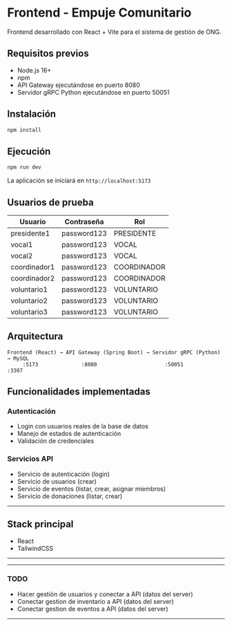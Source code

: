 # Frontend - Empuje Comunitario

Frontend desarrollado con React + Vite para el sistema de gestión de ONG.

## Requisitos previos

- Node.js 16+
- npm
- API Gateway ejecutándose en puerto 8080
- Servidor gRPC Python ejecutándose en puerto 50051

## Instalación

```bash
npm install
```

## Ejecución

```bash
npm run dev
```

La aplicación se iniciará en `http://localhost:5173`

## Usuarios de prueba

| Usuario      | Contraseña  | Rol         |
| ------------ | ----------- | ----------- |
| presidente1  | password123 | PRESIDENTE  |
| vocal1       | password123 | VOCAL       |
| vocal2       | password123 | VOCAL       |
| coordinador1 | password123 | COORDINADOR |
| coordinador2 | password123 | COORDINADOR |
| voluntario1  | password123 | VOLUNTARIO  |
| voluntario2  | password123 | VOLUNTARIO  |
| voluntario3  | password123 | VOLUNTARIO  |

## Arquitectura

```
Frontend (React) → API Gateway (Spring Boot) → Servidor gRPC (Python) → MySQL
     :5173              :8080                      :50051            :3307
```

## Funcionalidades implementadas

### Autenticación

- Login con usuarios reales de la base de datos
- Manejo de estados de autenticación
- Validación de credenciales

### Servicios API

- Servicio de autenticación (login)
- Servicio de usuarios (crear)
- Servicio de eventos (listar, crear, asignar miembros)
- Servicio de donaciones (listar, crear)

---

## Stack principal

- React
- TailwindCSS

---

---

### TODO

- Hacer gestión de usuarios y conectar a API (datos del server)
- Conectar gestion de inventario a API (datos del server)
- Conectar gestion de eventos a API (datos del server)

---
